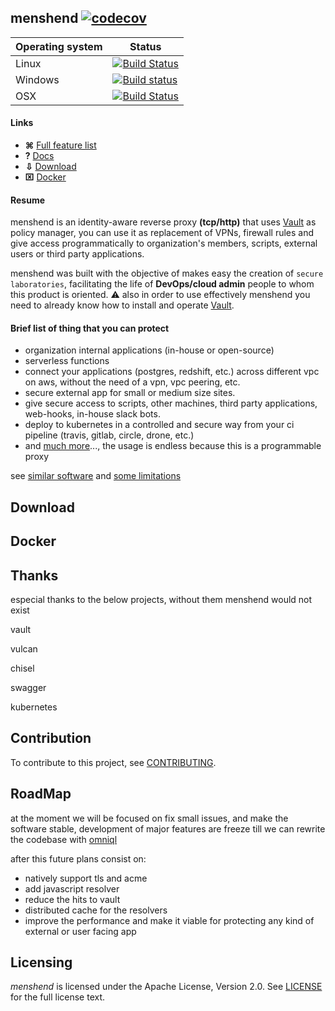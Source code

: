 ## menshend [![codecov](https://codecov.io/gh/nebtex/menshend/branch/master/graph/badge.svg)](https://codecov.io/gh/nebtex/menshend)

|  Operating system | Status |
| --- | --- |
| Linux | [![Build Status](https://travis-ci.org/nebtex/menshend.svg?branch=master)](https://travis-ci.org/nebtex/menshend)|
| Windows | [![Build status](https://ci.appveyor.com/api/projects/status/q8fewu4op9cyxgd5/branch/master?svg=true)](https://ci.appveyor.com/project/criloz/menshend/branch/master)|
| OSX | [![Build Status](https://travis-ci.org/nebtex/menshend.svg?branch=master)](https://travis-ci.org/nebtex/menshend)|

#### Links

* **⌘** [Full feature list](#download)
* **?** [Docs](#download)
* **⇩** [Download](#download)
* **⌧** [Docker](#docker) 

#### Resume

menshend is an identity-aware reverse proxy **(tcp/http)** that uses [Vault](https://github.com/hashicorp/vault) as policy manager, you can use it as replacement of VPNs, firewall rules and give access programmatically to organization's members, scripts, external users or third party applications.

menshend was built with the objective of makes easy the creation of `secure laboratories`, facilitating the life of **DevOps/cloud admin** people to whom this product is oriented. :warning: also in order to use effectively menshend you need to already know how to install and operate [Vault](https://github.com/hashicorp/vault).

#### Brief list of thing that you can protect

 * organization internal applications (in-house or open-source)   
 * serverless functions 
 * connect your applications (postgres, redshift, etc.) across different vpc on aws, without the need of a vpn, vpc peering, etc. 
 * secure external app for small or medium size sites.
 * give secure access to scripts, other machines, third party applications, web-hooks, in-house slack bots.
 * deploy to kubernetes in a controlled and secure way from your ci pipeline (travis, gitlab, circle, drone, etc.)
 * and [much more](#sdsd)..., the usage is endless because this is a programmable proxy

see [similar software](#sds)  and [some limitations](#wadas)

## Download


## Docker


## Thanks 

especial thanks to the below projects, without them menshend would not exist

vault

vulcan

chisel

swagger

kubernetes

## Contribution

To contribute to this project, see [CONTRIBUTING](CONTRIBUTING).

## RoadMap

at the moment we will be focused on fix small issues, and make the software stable, development of major features  are freeze till we can rewrite the codebase with [omniql](https://github.com/omniql/omniql)

after this future plans consist on:

* natively support tls and acme 
* add javascript resolver
* reduce the hits to vault
* distributed cache for the resolvers
* improve the performance and make it viable for protecting any kind of external or user facing app

## Licensing

*menshend* is licensed under the Apache License, Version 2.0. See [LICENSE](LICENSE) for the full license text.

